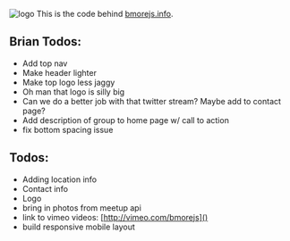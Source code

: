 ![logo](https://github.com/jjulian/bmorejs.info/raw/master/static/images/bmorejs_mast.png)
This is the code behind [bmorejs.info]().

Brian Todos:
---
* Add top nav
* Make header lighter
* Make top logo less jaggy
* Oh man that logo is silly big
* Can we do a better job with that twitter stream? Maybe add to contact page?
* Add description of group to home page w/ call to action
* fix bottom spacing issue


Todos:
---

* Adding location info
* Contact info
* Logo
* bring in photos from meetup api
* link to vimeo videos: [http://vimeo.com/bmorejs]()
* build responsive mobile layout
